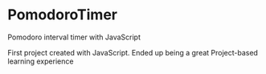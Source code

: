 # PomodoroTimer
Pomodoro interval timer with JavaScript

First project created with JavaScript. Ended up being a great Project-based learning experience
